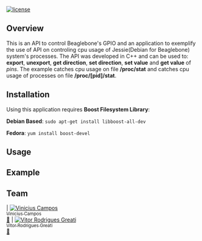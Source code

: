 [![license](https://img.shields.io/github/license/mashape/apistatus.svg)](https://opensource.org/licenses/MIT)
## Overview

This is an API to control Beaglebone's GPIO and an application to exemplify the use of API on controling cpu usage of Jessie(Debian for Beaglebone) system's processes. The API was developed in C++ and can be used to: **export**, **unexport**, **get direction**, **set direction**, **set value** and **get value** of _pins_. The example catches cpu usage on file <b>/proc/stat</b> and catches cpu usage of processes on file <b>/proc/[pid]/stat</b>.    

## Installation

Using this application requires <b>Boost Filesystem Library</b>: 

<b>Debian Based</b>: `sudo apt-get install libboost-all-dev`

<b>Fedora</b>: `yum install boost-devel`

## Usage

## Example

## Team

| [![Vinicius Campos](https://avatars.githubusercontent.com/Vinihcampos?s=100)<br /><sub>Vinicius Campos</sub>](http://lattes.cnpq.br/4806707968253342)<br />[👀](https://github.com/greati/GPIO-API/commits?author=Vinihcampos)  | [![Vitor Rodrigues Greati](https://avatars.githubusercontent.com/greati?s=100)<br /><sub>Vitor Rodrigues Greati</sub>](http://greati.github.io)<br />[👀](https://github.com/greati/GPIO-API/commits?author=greati)

